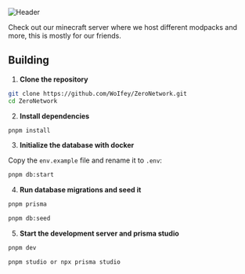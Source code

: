 
![Header](https://github.com/user-attachments/assets/98339f15-4e14-44f0-9201-4739841145c6)

Check out our minecraft server where we host different modpacks and more, this is mostly for our friends.

## Building

1. **Clone the repository**

```bash
git clone https://github.com/WoIfey/ZeroNetwork.git
cd ZeroNetwork
```

2. **Install dependencies**

```bash
pnpm install
```

3. **Initialize the database with docker**

Copy the `env.example` file and rename it to `.env`:

```bash
pnpm db:start
```

4. **Run database migrations and seed it**

```bash
pnpm prisma
```

```bash
pnpm db:seed
```

5. **Start the development server and prisma studio**

```bash
pnpm dev
```

```bash
pnpm studio or npx prisma studio
```
